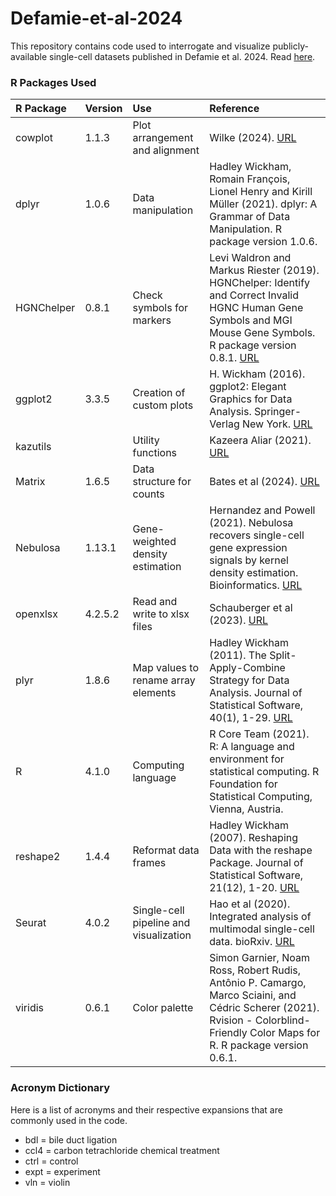 # Defamie-et-al-2024
This repository contains code used to interrogate and visualize publicly-available single-cell datasets published in Defamie et al. 2024. Read [here]().


### R Packages Used
R Package | Version | Use | Reference
:- |:- |:- |:- |
cowplot | 1.1.3 | Plot arrangement and alignment | Wilke (2024). [URL](	https://wilkelab.org/cowplot/)
dplyr | 1.0.6 | Data manipulation | Hadley Wickham, Romain François, Lionel Henry and Kirill Müller (2021). dplyr: A Grammar of Data Manipulation. R package version 1.0.6. 
HGNChelper | 0.8.1 | Check symbols for markers | Levi Waldron and Markus Riester (2019). HGNChelper: Identify and Correct Invalid HGNC Human Gene Symbols and MGI Mouse Gene Symbols. R package version 0.8.1. [URL](https://f1000research.com/articles/9-1493)
ggplot2 | 3.3.5 | Creation of custom plots | H. Wickham (2016). ggplot2: Elegant Graphics for Data Analysis. Springer-Verlag New York. [URL](https://www.springer.com/gp/book/9780387981413)
kazutils | | Utility functions | Kazeera Aliar (2021). [URL](https://github.com/kazeera/kazutils)
Matrix | 1.6.5 | Data structure for counts | Bates et al (2024). [URL](	https://Matrix.R-forge.R-project.org)
Nebulosa | 1.13.1 | Gene-weighted density estimation | Hernandez and Powell (2021). Nebulosa recovers single-cell gene expression signals by kernel density estimation. Bioinformatics. [URL](https://https://academic.oup.com/bioinformatics/article/37/16/2485/6103785/)
openxlsx | 4.2.5.2 | Read and write to xlsx files | Schauberger et al (2023). [URL](https://github.com/ycphs/openxlsx)
plyr | 1.8.6 | Map values to rename array elements | Hadley Wickham (2011). The Split-Apply-Combine Strategy for Data Analysis. Journal of Statistical Software, 40(1), 1-29. [URL](http://www.jstatsoft.org/v40/i01/)
R | 4.1.0 | Computing language | R Core Team (2021). R: A language and environment for statistical computing. R Foundation for Statistical Computing, Vienna, Austria. 
reshape2 | 1.4.4 | Reformat data frames | Hadley Wickham (2007). Reshaping Data with the reshape Package. Journal of Statistical Software, 21(12), 1-20. [URL](http://www.jstatsoft.org/v21/i12/)
Seurat | 4.0.2 | Single-cell pipeline and visualization | Hao et al (2020). Integrated analysis of multimodal single-cell data. bioRxiv. [URL](https://satijalab.org/seurat/)
viridis | 0.6.1 | Color palette | Simon Garnier, Noam Ross, Robert Rudis, Antônio P. Camargo, Marco Sciaini, and Cédric Scherer (2021). Rvision - Colorblind-Friendly Color Maps for R. R package version 0.6.1.




### Acronym Dictionary
Here is a list of acronyms and their respective expansions that are commonly used in the code.

* bdl = bile duct ligation
* ccl4 = carbon tetrachloride chemical treatment
* ctrl = control
* expt = experiment
* vln = violin



